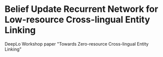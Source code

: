 # Belief Update Recurrent Network for Low-resource Cross-lingual Entity Linking
DeepLo Workshop paper "Towards Zero-resource Cross-lingual Entity Linking"
